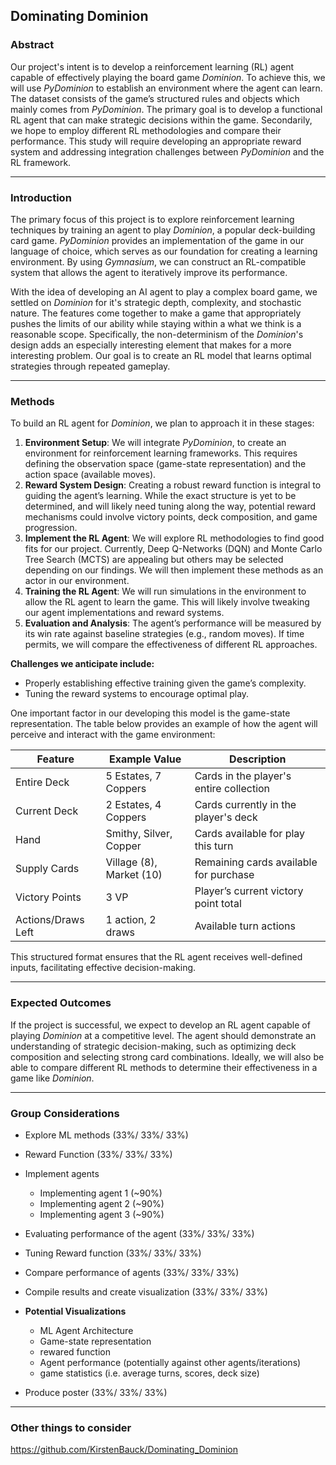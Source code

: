## **Dominating Dominion**

### **Abstract**

Our project's intent is to develop a reinforcement learning (RL) agent capable of effectively playing the board game *Dominion*. To achieve this, we will use *PyDominion* to establish an environment where the agent can learn. The dataset consists of the game’s structured rules and objects which mainly comes from *PyDominion*. The primary goal is to develop a functional RL agent that can make strategic decisions within the game. Secondarily, we hope to employ different RL methodologies and compare their performance. This study will require developing an appropriate reward system and addressing integration challenges between *PyDominion* and the RL framework.

------------------------------------------------------------------------

### **Introduction**

The primary focus of this project is to explore reinforcement learning techniques by training an agent to play *Dominion*, a popular deck-building card game. *PyDominion* provides an implementation of the game in our language of choice, which serves as our foundation for creating a learning environment. By using *Gymnasium*, we can construct an RL-compatible system that allows the agent to iteratively improve its performance.

With the idea of developing an AI agent to play a complex board game, we settled on *Dominion* for it's strategic depth, complexity, and stochastic nature. The features come together to make a game that appropriately pushes the limits of our ability while staying within a what we think is a reasonable scope. Specifically, the non-determinism of the *Dominion*'s design adds an especially interesting element that makes for a more interesting problem. Our goal is to create an RL model that learns optimal strategies through repeated gameplay.

------------------------------------------------------------------------

### **Methods**

To build an RL agent for *Dominion*, we plan to approach it in these stages:

1.  **Environment Setup**: We will integrate *PyDominion*, to create an environment for reinforcement learning frameworks. This requires defining the observation space (game-state representation) and the action space (available moves).
2.  **Reward System Design**: Creating a robust reward function is integral to guiding the agent’s learning. While the exact structure is yet to be determined, and will likely need tuning along the way, potential reward mechanisms could involve victory points, deck composition, and game progression.
3.  **Implement the RL Agent**: We will explore RL methodologies to find good fits for our project. Currently, Deep Q-Networks (DQN) and Monte Carlo Tree Search (MCTS) are appealing but others may be selected depending on our findings. We will then implement these methods as an actor in our environment.
4.  **Training the RL Agent**: We will run simulations in the environment to allow the RL agent to learn the game. This will likely involve tweaking our agent implementations and reward systems.
5.  **Evaluation and Analysis**: The agent’s performance will be measured by its win rate against baseline strategies (e.g., random moves). If time permits, we will compare the effectiveness of different RL approaches.

**Challenges we anticipate include:**
- Properly establishing effective training given the game’s complexity.
- Tuning the reward systems to encourage optimal play.

One important factor in our developing this model is the game-state representation. The table below provides an example of how the agent will perceive and interact with the game environment:

| Feature | Example Value | Description |
|------------------|---------------------|---------------------------------|
| Entire Deck | 5 Estates, 7 Coppers | Cards in the player's entire collection |
| Current Deck | 2 Estates, 4 Coppers | Cards currently in the player's deck |
| Hand | Smithy, Silver, Copper | Cards available for play this turn |
| Supply Cards | Village (8), Market (10) | Remaining cards available for purchase |
| Victory Points | 3 VP | Player’s current victory point total |
| Actions/Draws Left | 1 action, 2 draws | Available turn actions |

This structured format ensures that the RL agent receives well-defined inputs, facilitating effective decision-making.

------------------------------------------------------------------------

### **Expected Outcomes**

If the project is successful, we expect to develop an RL agent capable of playing *Dominion* at a competitive level. The agent should demonstrate an understanding of strategic decision-making, such as optimizing deck composition and selecting strong card combinations. Ideally, we will also be able to compare different RL methods to determine their effectiveness in a game like *Dominion*.

------------------------------------------------------------------------

### **Group Considerations**

- Explore ML methods (33%/ 33%/ 33%)
- Reward Function (33%/ 33%/ 33%)

- Implement agents
    - Implementing agent 1 (~90%)
    - Implementing agent 2 (~90%)
    - Implementing agent 3 (~90%)
    
- Evaluating performance of the agent (33%/ 33%/ 33%)
- Tuning Reward function (33%/ 33%/ 33%)

- Compare performance of agents (33%/ 33%/ 33%)
- Compile results and create visualization (33%/ 33%/ 33%)

- **Potential Visualizations**
    - ML Agent Architecture
    - Game-state representation
    - rewared function 
    - Agent performance (potentially against other agents/iterations)
    - game statistics (i.e. average turns, scores, deck size)

- Produce poster (33%/ 33%/ 33%)

------------------------------------------------------------------------

### **Other things to consider**

<https://github.com/KirstenBauck/Dominating_Dominion>
